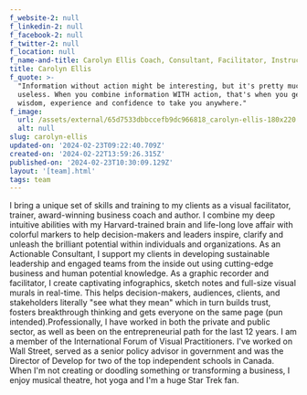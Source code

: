 ```yaml
---
f_website-2: null
f_linkedin-2: null
f_facebook-2: null
f_twitter-2: null
f_location: null
f_name-and-title: Carolyn Ellis Coach, Consultant, Facilitator, Instructional Designer
title: Carolyn Ellis
f_quote: >-
  "Information without action might be interesting, but it's pretty much
  useless. When you combine information WITH action, that's when you get the
  wisdom, experience and confidence to take you anywhere."
f_image:
  url: /assets/external/65d7533dbbccefb9dc966818_carolyn-ellis-180x220.jpeg
  alt: null
slug: carolyn-ellis
updated-on: '2024-02-23T09:22:40.709Z'
created-on: '2024-02-22T13:59:26.315Z'
published-on: '2024-02-23T10:30:09.129Z'
layout: '[team].html'
tags: team
---
```


I bring a unique set of skills and training to my clients as a visual facilitator, trainer, award-winning business coach and author. I combine my deep intuitive abilities with my Harvard-trained brain and life-long love affair with colorful markers to help decision-makers and leaders inspire, clarify and unleash the brilliant potential within individuals and organizations. As an Actionable Consultant, I support my clients in developing sustainable leadership and engaged teams from the inside out using cutting-edge business and human potential knowledge. As a graphic recorder and facilitator, I create captivating infographics, sketch notes and full-size visual murals in real-time. This helps decision-makers, audiences, clients, and stakeholders literally "see what they mean" which in turn builds trust, fosters breakthrough thinking and gets everyone on the same page (pun intended).Professionally, I have worked in both the private and public sector, as well as been on the entrepreneurial path for the last 12 years. I am a member of the International Forum of Visual Practitioners. I've worked on Wall Street, served as a senior policy advisor in government and was the Director of Develop for two of the top independent schools in Canada. When I'm not creating or doodling something or transforming a business, I enjoy musical theatre, hot yoga and I'm a huge Star Trek fan.

